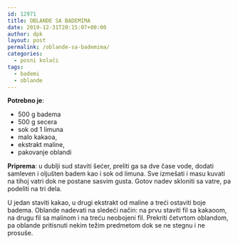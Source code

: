 ```yaml
---
id: 12971
title: OBLANDE SA BADEMIMA 
date: 2019-12-31T20:15:07+00:00
author: dpk
layout: post
permalink: /oblande-sa-bademima/ 
categories:
  - posni kolači
tags:
  - bademi
  - oblande
---
```



**Potrebno je**: 

* 500 g badema
* 500 g secera
* sok od 1 limuna 
* malo kakaoa, 
* ekstrakt maline, 
* pakovanje oblandi 

**Priprema**: u dublji sud staviti šećer, preliti ga sa dve čase vode, dodati samleven i oljušten badem kao i sok od limuna. Sve izmešati i masu kuvati na tihoj vatri dok ne postane sasvim gusta. Gotov nadev skloniti sa vatre, pa podeliti na tri dela. 

U jedan staviti kakao, u drugi ekstrakt od maline a treći ostaviti boje badema. Oblande nadevati na sledeći način: na prvu staviti fil sa kakaoom, na drugu fil sa malinom i na treću neobojeni fil. Prekriti četvrtom oblandom, pa oblande pritisnuti nekim težim predmetom dok se ne stegnu i ne prosuše.

